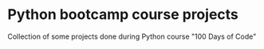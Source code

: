 # Python bootcamp course projects

Collection of some projects done during Python course "100 Days of Code"
